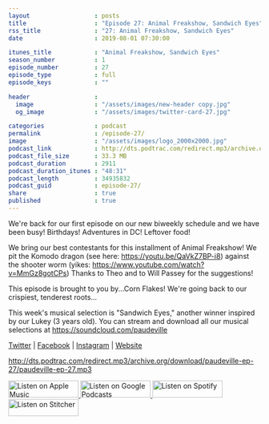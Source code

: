 ```yaml
---
layout                  : posts
title                   : "Episode 27: Animal Freakshow, Sandwich Eyes"
rss_title               : "27: Animal Freakshow, Sandwich Eyes"
date                    : 2019-08-01 07:30:00

itunes_title			: "Animal Freakshow, Sandwich Eyes"
season_number			: 1
episode_number			: 27
episode_type			: full
episode_keys			: ""

header                  : 
  image                 : "/assets/images/new-header copy.jpg"
  og_image              : "/assets/images/twitter-card-27.jpg"

categories              : podcast
permalink               : /episode-27/
image                   : "/assets/images/logo_2000x2000.jpg"
podcast_link            : http://dts.podtrac.com/redirect.mp3/archive.org/download/paudeville-ep-27/paudeville-ep-27.mp3
podcast_file_size       : 33.3 MB
podcast_duration        : 2911
podcast_duration_itunes : "48:31"
podcast_length          : 34935832
podcast_guid            : episode-27/
share                   : true
published               : true 
---
```

We're back for our first episode on our new biweekly schedule and we have been busy! Birthdays! Adventures in DC! Leftover food!

We bring our best contestants for this installment of Animal Freakshow! 
We pit the Komodo dragon (see here: <a href="https://youtu.be/QaVkZ7BP-i8">https://youtu.be/QaVkZ7BP-i8</a>) against the shooter worm (yikes: <a href="https://www.youtube.com/watch?v=MmGz8gotCPs">https://www.youtube.com/watch?v=MmGz8gotCPs</a>)
Thanks to Theo and to Will Passey for the suggestions!

This episode is brought to you by...Corn Flakes! We're going back to our crispiest, tenderest roots...

This week's musical selection is "Sandwich Eyes," another winner inspired by our Lukey (3 years old). You can stream and download all our musical selections at <a href="https://soundcloud.com/paudeville">https://soundcloud.com/paudeville</a>

<a href="https://twitter.com/paudeville">Twitter</a> | <a href="https://www.facebook.com/paudeville">Facebook</a> | <a href="https://www.instagram.com/paudevilleshow/">Instagram</a> | <a href="https://paudeville.com/">Website</a>

http://dts.podtrac.com/redirect.mp3/archive.org/download/paudeville-ep-27/paudeville-ep-27.mp3

<a href="https://itunes.apple.com/us/podcast/paudeville/id1450915591">
	<img src='{{ site.url }}{{ site.baseurl }}/assets/images/US_UK_Apple_Podcasts_Listen_Badge_RGB_140x34.png' width='140px' height='34' alt='Listen on Apple Music'/>
</a>
<a href="https://podcasts.google.com/feed/aHR0cHM6Ly9wYXVkZXZpbGxlLmNvbS9wb2RjYXN0LWZlZWQueG1s">
	<img src='{{ site.url }}{{ site.baseurl }}/assets/images/google_podcasts_badge_140x34.png' width='140px' height='34' alt='Listen on Google Podcasts'/>
</a>
<a href="https://open.spotify.com/show/4q5RNUUtU4XFqsymP7dcTw">
	<img src='{{ site.url }}{{ site.baseurl }}/assets/images/Spotify_Listen_Badge_RGB_140x34.png' width='140px' height='34' alt='Listen on Spotify'/>
</a>
<a href="https://www.stitcher.com/s?fid=363388&refid=stpr">
	<img src='{{ site.url }}{{ site.baseurl }}/assets/images/Stitcher_Listen_Badge_Color_Dark_BG_140x34.png' width='140px' height='34' alt='Listen on Stitcher'/>
</a>
